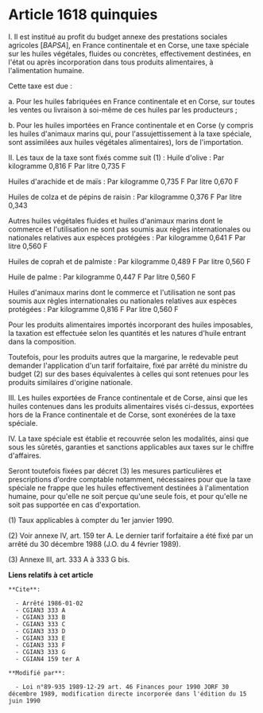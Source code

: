 # Article 1618 quinquies

I. Il est institué au profit du budget annexe des prestations sociales agricoles [*BAPSA*], en France continentale et en
Corse, une taxe spéciale sur les huiles végétales, fluides ou concrètes, effectivement destinées, en l'état ou après
incorporation dans tous produits alimentaires, à l'alimentation humaine.

Cette taxe est due :

a. Pour les huiles fabriquées en France continentale et en Corse, sur toutes les ventes ou livraison à soi-même de ces huiles
par les producteurs ;

b. Pour les huiles importées en France continentale et en Corse (y compris les huiles d'animaux marins qui, pour
l'assujettissement à la taxe spéciale, sont assimilées aux huiles végétales alimentaires), lors de l'importation.

II. Les taux de la taxe sont fixés comme suit (1) : Huile d'olive : Par kilogramme 0,816 F Par litre 0,735 F

Huiles d'arachide et de maïs : Par kilogramme 0,735 F Par litre 0,670 F

Huiles de colza et de pépins de raisin : Par kilogramme 0,376 F Par litre 0,343

Autres huiles végétales fluides et huiles d'animaux marins dont le commerce et l'utilisation ne sont pas soumis aux règles
internationales ou nationales relatives aux espèces protégées : Par kilogramme 0,641 F Par litre 0,560 F

Huiles de coprah et de palmiste : Par kilogramme 0,489 F Par litre 0,560 F

Huile de palme : Par kilogramme 0,447 F Par litre 0,560 F

Huiles d'animaux marins dont le commerce et l'utilisation ne sont pas soumis aux règles internationales ou nationales
relatives aux espèces protégées : Par kilogramme 0,816 F Par litre 0,560 F

Pour les produits alimentaires importés incorporant des huiles imposables, la taxation est effectuée selon les quantités et
les natures d'huile entrant dans la composition.

Toutefois, pour les produits autres que la margarine, le redevable peut demander l'application d'un tarif forfaitaire, fixé
par arrêté du ministre du budget (2) sur des bases équivalentes à celles qui sont retenues pour les produits similaires
d'origine nationale.

III. Les huiles exportées de France continentale et de Corse, ainsi que les huiles contenues dans les produits alimentaires
visés ci-dessus, exportées hors de la France continentale et de Corse, sont exonérées de la taxe spéciale.

IV. La taxe spéciale est établie et recouvrée selon les modalités, ainsi que sous les sûretés, garanties et sanctions
applicables aux taxes sur le chiffre d'affaires.

Seront toutefois fixées par décret (3) les mesures particulières et prescriptions d'ordre comptable notamment, nécessaires
pour que la taxe spéciale ne frappe que les huiles effectivement destinées à l'alimentation humaine, pour qu'elle ne soit
perçue qu'une seule fois, et pour qu'elle ne soit pas supportée en cas d'exportation.

(1) Taux applicables à compter du 1er janvier 1990.

(2) Voir annexe IV, art. 159 ter A. Le dernier tarif forfaitaire a été fixé par un arrêté du 30 décembre 1988 (J.O. du 4
février 1989).

(3) Annexe III, art. 333 A à 333 G bis.

**Liens relatifs à cet article**

	**Cite**:

	  - Arrêté 1986-01-02
	  - CGIAN3 333 A
	  - CGIAN3 333 B
	  - CGIAN3 333 C
	  - CGIAN3 333 D
	  - CGIAN3 333 E
	  - CGIAN3 333 F
	  - CGIAN3 333 G
	  - CGIAN4 159 ter A

	**Modifié par**:

	  - Loi n°89-935 1989-12-29 art. 46 Finances pour 1990 JORF 30 décembre 1989, modification directe incorporée dans l'édition du 15 juin 1990
